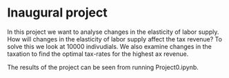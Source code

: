 # Inaugural project

In this project we want to analyse changes in the elasticity of labor supply. How will changes in the elasticity of labor supply affect the tax revenue? To solve this we look at 10000 indivudials. We also examine changes in the taxation to find the optimal tax-rates for the highest ax revenue. 

The results of the project can be seen from running Project0.ipynb.
